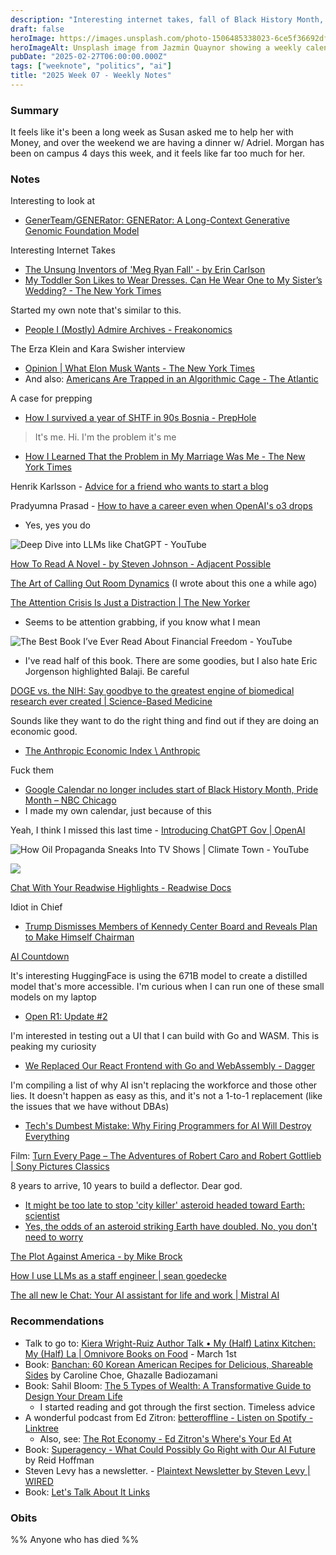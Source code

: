 ```yaml
---
description: "Interesting internet takes, fall of Black History Month, and other AI news."
draft: false
heroImage: https://images.unsplash.com/photo-1506485338023-6ce5f36692df?ixlib=rb-4.0.3&ixid=M3wxMjA3fDB8MHxwaG90by1wYWdlfHx8fGVufDB8fHx8fA%3D%3D&auto=format&fit=crop&w=2370&q=80
heroImageAlt: Unsplash image from Jazmin Quaynor showing a weekly calendar
pubDate: "2025-02-27T06:00:00.000Z"
tags: ["weeknote", "politics", "ai"]
title: "2025 Week 07 - Weekly Notes"
---
```


### Summary

It feels like it's been a long week as Susan asked me to help her with Money, and over the weekend we are having a dinner w/ Adriel. Morgan has been on campus 4 days this week, and it feels like far too much for her.

### Notes

Interesting to look at

- [GenerTeam/GENERator: GENERator: A Long-Context Generative Genomic Foundation Model](https://github.com/GenerTeam/GENERator)

Interesting Internet Takes

- [The Unsung Inventors of 'Meg Ryan Fall' - by Erin Carlson](https://erincarlson.substack.com/p/the-unsung-inventors-of-meg-ryan)
- [My Toddler Son Likes to Wear Dresses. Can He Wear One to My Sister’s Wedding? - The New York Times](https://www.nytimes.com/2025/02/05/style/toddler-gender-specific-clothing.html)

Started my own note that's similar to this.

- [People I (Mostly) Admire Archives - Freakonomics](https://freakonomics.com/series/people-i-mostly-admire/?utm_source=werehere.beehiiv.com&utm_medium=newsletter&utm_campaign=cat-meows-and-feeling-stuck&_bhlid=97f2fab35061b2d82a8da5d8066b15cae1783e61)

The Erza Klein and Kara Swisher interview

- [Opinion | What Elon Musk Wants - The New York Times](https://www.nytimes.com/2025/02/07/opinion/ezra-klein-podcast-kara-swisher.html?unlocked_article_code=1.vE4.OlIB.X3EEm2IDihmH&smid=url-share)
- And also: [Americans Are Trapped in an Algorithmic Cage - The Atlantic](https://www.theatlantic.com/ideas/archive/2025/02/trump-administration-voter-perception/681598/?gift=201cWZnM2XBz2eP81zy0pEqhdCQCYzXK6KEb_mCsC58&utm_source=copy-link&utm_medium=social&utm_campaign=share)

A case for prepping

- [How I survived a year of SHTF in 90s Bosnia - PrepHole](https://prephole.com/surviving-a-year-of-shtf-in-90s-bosnia-war-selco-forum-thread-6265/)

> It's me. Hi. I'm the problem it's me

- [How I Learned That the Problem in My Marriage Was Me - The New York Times](https://www.nytimes.com/2025/02/04/magazine/therapy-marriage-couples-counseling.html/)

Henrik Karlsson - [Advice for a friend who wants to start a blog](https://www.henrikkarlsson.xyz/p/start-a-blog)

Pradyumna Prasad - [How to have a career even when OpenAI's o3 drops](https://pradyuprasad.com/writings/how-to-have-a-career-even-when-o3-drops/)

- Yes, yes you do

![Deep Dive into LLMs like ChatGPT - YouTube](https://youtu.be/7xTGNNLPyMI)

[How To Read A Novel - by Steven Johnson - Adjacent Possible](https://adjacentpossible.substack.com/p/how-to-read-a-novel?__readwiseLocation=)

[The Art of Calling Out Room Dynamics](https://leadership.garden/calling-out-room-dynamics/) (I wrote about this one a while ago)

[The Attention Crisis Is Just a Distraction | The New Yorker](https://www.newyorker.com/magazine/2025/01/27/the-sirens-call-chris-hayes-book-review)

- Seems to be attention grabbing, if you know what I mean

![The Best Book I’ve Ever Read About Financial Freedom - YouTube](https://youtu.be/RlzV8EnEwc0)

- I've read half of this book. There are some goodies, but I also hate Eric Jorgenson highlighted Balaji. Be careful

[DOGE vs. the NIH: Say goodbye to the greatest engine of biomedical research ever created | Science-Based Medicine](https://sciencebasedmedicine.org/doge-vs-the-nih-say-goodbye-to-the-greatest-engine-of-biomedical-research-ever-created/)

Sounds like they want to do the right thing and find out if they are doing an economic good.

- [The Anthropic Economic Index \ Anthropic](https://www.anthropic.com/news/the-anthropic-economic-index)

Fuck them

- [Google Calendar no longer includes start of Black History Month, Pride Month – NBC Chicago](https://www.nbcchicago.com/news/business/money-report/google-calendar-no-longer-includes-start-of-black-history-month-pride-month/3670512/)
- I made my own calendar, just because of this

Yeah, I think I missed this last time - [Introducing ChatGPT Gov | OpenAI](https://openai.com/global-affairs/introducing-chatgpt-gov/)

![How Oil Propaganda Sneaks Into TV Shows | Climate Town - YouTube](https://youtu.be/wBC_bug5DIQ)

![](https://www.youtube.com/watch?v=ZfBkw0j-QIs)

[Chat With Your Readwise Highlights - Readwise Docs](https://docs.readwise.io/readwise/guides/chat-with-highlights)

Idiot in Chief

- [Trump Dismisses Members of Kennedy Center Board and Reveals Plan to Make Himself Chairman](https://www.broadwayworld.com/article/Trump-Dismisses-Kennedy-Center-Board-and-Reveals-Plan-to-Make-Himself-Chairman-20250207)

[AI Countdown](https://aicountdown.com/)

It's interesting HuggingFace is using the 671B model to create a distilled model that's more accessible. I'm curious when I can run one of these small models on my laptop

- [Open R1: Update #2](https://huggingface.co/blog/open-r1/update-2?utm_source=tldrai)

I'm interested in testing out a UI that I can build with Go and WASM. This is peaking my curiosity

- [We Replaced Our React Frontend with Go and WebAssembly - Dagger](https://dagger.io/blog/replaced-react-with-go?utm_source=tldrwebdev)

I'm compiling a list of why AI isn't replacing the workforce and those other lies. It doesn't happen as easy as this, and it's not a 1-to-1 replacement (like the issues that we have without DBAs)

- [Tech's Dumbest Mistake: Why Firing Programmers for AI Will Destroy Everything](https://defragzone.substack.com/p/techs-dumbest-mistake-why-firing?utm_source=tldrwebdev)

Film: [Turn Every Page – The Adventures of Robert Caro and Robert Gottlieb | Sony Pictures Classics](https://www.sonyclassics.com/film/turneverypage/)

8 years to arrive, 10 years to build a deflector. Dear god.

- [It might be too late to stop 'city killer' asteroid headed toward Earth: scientist](https://nypost.com/2025/02/12/science/it-might-be-too-late-to-stop-city-killer-asteroid-headed-toward-earth-scientist/)
- [Yes, the odds of an asteroid striking Earth have doubled. No, you don't need to worry](https://phys.org/news/2025-02-odds-asteroid-earth-dont.html)

[The Plot Against America - by Mike Brock](https://www.notesfromthecircus.com/p/the-plot-against-america?r=4lc94&utm_campaign=post&utm_medium=web)

[How I use LLMs as a staff engineer | sean goedecke](https://www.seangoedecke.com/how-i-use-llms/?utm_source=substack&utm_medium=email)

[The all new le Chat: Your AI assistant for life and work | Mistral AI](https://mistral.ai/en/news/all-new-le-chat?utm_source=tldrai)

### Recommendations

- Talk to go to: [Kiera Wright-Ruiz Author Talk • My (Half) Latinx Kitchen: My (Half) La | Omnivore Books on Food](https://omnivorebooks.myshopify.com/collections/upcoming-events/products/kiera-wright-ruiz-author-talk-my-half-latinx-kitchen-an-unforgettable-multicultural-culinary-journey-perfect-for-winter-2025-spice-up-your-cooking-game) - March 1st
- Book: [Banchan: 60 Korean American Recipes for Delicious, Shareable Sides](https://www.amazon.com/Banchan-American-Recipes-Delicious-Shareable/dp/1797227114) by Caroline Choe, Ghazalle Badiozamani
- Book: Sahil Bloom: [The 5 Types of Wealth: A Transformative Guide to Design Your Dream Life](https://www.amazon.com/gp/product/059372318X)
  - I started reading and got through the first section. Timeless advice
- A wonderful podcast from Ed Zitron: [betteroffline - Listen on Spotify - Linktree](https://linktr.ee/betteroffline)
  - Also, see: [The Rot Economy - Ed Zitron's Where's Your Ed At](https://www.wheresyoured.at/the-rot-economy/)
- Book: [Superagency - What Could Possibly Go Right with Our AI Future](https://www.superagency.ai/) by Reid Hoffman
- Steven Levy has a newsletter. - [Plaintext Newsletter by Steven Levy | WIRED](https://www.wired.com/newsletter/plaintext?sourceCode=BottomStories)
- Book: [Let's Talk About It Links](https://www.erikamoen.com/LetsTalk/)

### Obits

%% Anyone who has died %%
